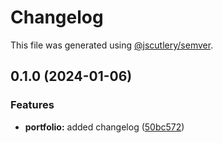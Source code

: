 # Changelog

This file was generated using [@jscutlery/semver](https://github.com/jscutlery/semver).

## 0.1.0 (2024-01-06)

### Features

- **portfolio:** added changelog ([50bc572](https://github.com/cgranados16/cgranados.dev/commit/50bc572176591738f0579491a8f877127cf0571b))
